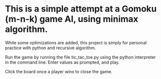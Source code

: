 # This is a simple attempt at a Gomoku (m-n-k) game AI, using minimax algorithm.
While some optimizations are added, this project is simply for personal practice with python and recursive algorithm.

Run the game by running the file tic_tac_toe.py using the python interpreter in the command line.
Enter values as prompted, and play.

Click the board once a player wins to close the game.
